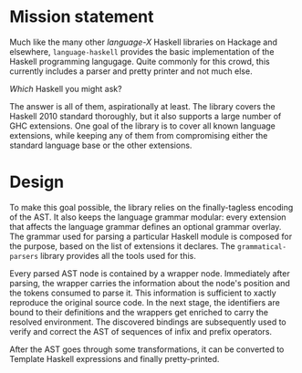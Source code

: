 # Mission statement

Much like the many other _language-X_ Haskell libraries on Hackage and
elsewhere, `language-haskell` provides the basic implementation of the Haskell
programming langugage. Quite commonly for this crowd, this currently includes
a parser and pretty printer and not much else.

*Which* Haskell you might ask?

The answer is all of them, aspirationally at least. The library covers the
Haskell 2010 standard thoroughly, but it also supports a large number of GHC
extensions. One goal of the library is to cover all known language extensions,
while keeping any of them from compromising either the standard language base
or the other extensions.

# Design

To make this goal possible, the library relies on the finally-tagless
encoding of the AST. It also keeps the language grammar modular: every extension
that affects the language grammar defines an optional grammar overlay. The grammar
used for parsing a particular Haskell module is composed for the purpose, based
on the list of extensions it declares. The `grammatical-parsers` library provides
all the tools used for this.

Every parsed AST node is contained by a wrapper node. Immediately after parsing,
the wrapper carries the information about the node's position and the tokens
consumed to parse it. This information is sufficient to xactly reproduce the
original source code. In the next stage, the identifiers are bound to their
definitions and the wrappers get enriched to carry the resolved environment. The
discovered bindings are subsequently used to verify and correct the AST of
sequences of infix and prefix operators.

After the AST goes through some transformations, it can be converted to Template
Haskell expressions and finally pretty-printed.
